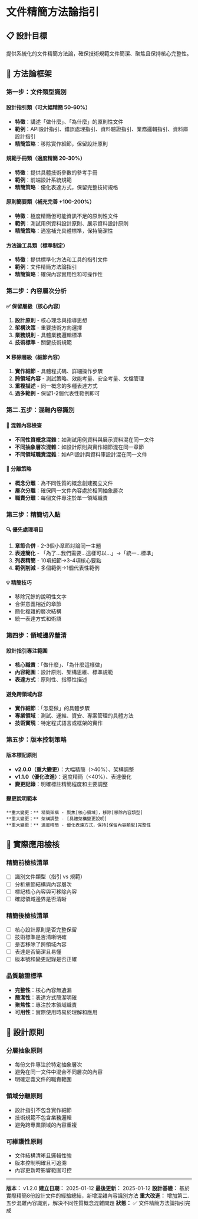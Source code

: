 # 文件精簡方法論指引

## 📋 設計目標

提供系統化的文件精簡方法論，確保技術規範文件簡潔、聚焦且保持核心完整性。

## 🎯 方法論框架

### **第一步：文件類型識別**

#### 設計指引類（可大幅精簡 50-60%）
- **特徵**：講述「做什麼」、「為什麼」的原則性文件
- **範例**：API設計指引、錯誤處理指引、資料驗證指引、業務邏輯指引、資料庫設計指引
- **精簡策略**：移除實作細節，保留設計原則

#### 規範手冊類（適度精簡 20-30%）
- **特徵**：提供具體技術參數的參考手冊
- **範例**：前端設計系統規範
- **精簡策略**：優化表達方式，保留完整技術規格

#### 原則簡要類（補充完善 +100-200%）
- **特徵**：極度精簡但可能資訊不足的原則性文件
- **範例**：測試用例資料設計原則、展示資料設計原則
- **精簡策略**：適當補充具體標準，保持簡潔性

#### 方法論工具類（標準制定）
- **特徵**：提供標準化方法和工具的指引文件
- **範例**：文件精簡方法論指引
- **精簡策略**：確保內容實用性和可操作性

### **第二步：內容層次分析**

#### ✅ 保留層級（核心內容）
1. **設計原則** - 核心理念與指導思想
2. **架構決策** - 重要技術方向選擇
3. **業務規則** - 具體業務邏輯標準
4. **技術標準** - 關鍵技術規範

#### ❌ 移除層級（細節內容）
1. **實作細節** - 具體程式碼、詳細操作步驟
2. **跨領域內容** - 測試策略、效能考量、安全考量、文檔管理
3. **重複描述** - 同一概念的多種表達方式
4. **過多範例** - 保留1-2個代表性範例即可

### **第二.五步：混雜內容識別**

#### 🚨 混雜內容檢查
- **不同性質概念混雜**：如測試用例資料與展示資料混在同一文件
- **不同抽象層次混雜**：如設計原則與實作細節混在同一章節
- **不同領域職責混雜**：如API設計與資料庫設計混在同一文件

#### 🔧 分離策略
- **概念分離**：為不同性質的概念創建獨立文件
- **層次分離**：確保同一文件內容處於相同抽象層次
- **職責分離**：每個文件專注於單一領域職責

### **第三步：精簡切入點**

#### 🔍 優先處理項目
1. **章節合併** - 2-3個小章節討論同一主題
2. **表達簡化** - 「為了...我們需要...這樣可以...」→「統一...標準」
3. **列表精簡** - 10項細節→3-4項核心要點
4. **範例削減** - 多個範例→1個代表性範例

#### 💡 精簡技巧
- 移除冗餘的說明性文字
- 合併意義相近的章節
- 簡化複雜的層次結構
- 統一表達方式和術語

### **第四步：領域邊界釐清**

#### 設計指引專注範圍
- **核心職責**：「做什麼」、「為什麼這樣做」
- **內容範圍**：設計原則、架構思維、標準規範
- **表達方式**：原則性、指導性描述

#### 避免跨領域內容
- **實作細節**：「怎麼做」的具體步驟
- **專業領域**：測試、運維、資安、專案管理的具體方法
- **技術實現**：特定程式語言或框架的實作

### **第五步：版本控制策略**

#### 版本標記原則
- **v2.0.0（重大變更）**：大幅精簡（>40%）、架構調整
- **v1.1.0（優化改進）**：適度精簡（<40%）、表達優化
- **變更記錄**：明確標註精簡程度和主要調整

#### 變更說明範本
```
**重大變更：** 精簡架構 - 聚焦[核心領域]，移除[移除內容類型]
**重大變更：** 架構調整 - [具體架構變更說明]
**重大變更：** 適度精簡 - 優化表達方式，保持[保留內容類型]完整性
```

## 🔧 實際應用檢核

### **精簡前檢核清單**
- [ ] 識別文件類型（指引 vs 規範）
- [ ] 分析章節結構與內容層次
- [ ] 標記核心內容與可移除內容
- [ ] 確認領域邊界是否清晰

### **精簡後檢核清單**
- [ ] 核心設計原則是否完整保留
- [ ] 技術標準是否清晰明確
- [ ] 是否移除了跨領域內容
- [ ] 表達是否簡潔且易懂
- [ ] 版本號和變更記錄是否正確

### **品質驗證標準**
- **完整性**：核心內容無遺漏
- **簡潔性**：表達方式簡潔明確
- **聚焦性**：專注於本領域職責
- **可用性**：實際使用時易於理解和應用

## 🎪 設計原則

### **分層抽象原則**
- 每份文件專注於特定抽象層次
- 避免在同一文件中混合不同層次的內容
- 明確定義文件的職責範圍

### **領域分離原則**
- 設計指引不包含實作細節
- 技術規範不包含業務邏輯
- 避免跨專業領域的內容重複

### **可維護性原則**
- 文件結構清晰且邏輯性強
- 版本控制明確且可追溯
- 內容更新時影響範圍可控

---

**版本：** v1.2.0
**建立日期：** 2025-01-12
**最後更新：** 2025-01-12
**設計基礎：** 基於實際精簡8份設計文件的經驗總結，新增混雜內容識別方法
**重大改進：** 增加第二.五步混雜內容識別，解決不同性質概念混雜問題
**狀態：** ✅ 文件精簡方法論指引完成